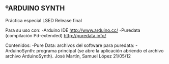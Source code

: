 ºARDUINO SYNTH
-------------
Práctica especial LSED
Release final

Para su uso con:
-Arduino IDE http://www.arduino.cc/
-Puredata (compilación Pd-extended) http://puredata.info/

Contenidos:
    -Pure Data: archivos del software para puredata:
    -ArduinoSynth: programa principal (se abre la aplicación abriendo el archivo archivo ArduinoSynth).
José Martín, Samuel López
21/05/12
